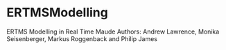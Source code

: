 # ERTMSModelling
ERTMS Modelling in Real Time Maude
Authors: Andrew Lawrence, Monika Seisenberger, Markus Roggenback and Philip James

